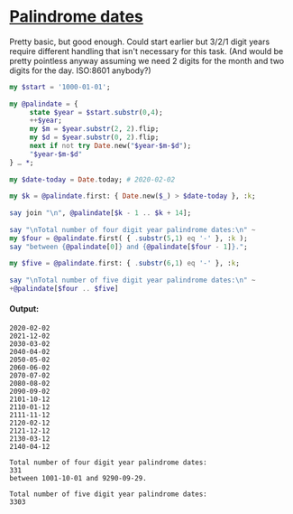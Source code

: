 [1]: https://rosettacode.org/wiki/Palindrome_dates

# [Palindrome dates][1]

Pretty basic, but good enough. Could start earlier but 3/2/1 digit years require different handling that isn't necessary for this task. (And would be pretty pointless anyway assuming we need 2 digits for the month and two digits for the day. ISO:8601 anybody?)

```raku
my $start = '1000-01-01';
 
my @palindate = {
     state $year = $start.substr(0,4);
     ++$year;
     my $m = $year.substr(2, 2).flip;
     my $d = $year.substr(0, 2).flip;
     next if not try Date.new("$year-$m-$d");
     "$year-$m-$d"
} … *;
 
my $date-today = Date.today; # 2020-02-02
 
my $k = @palindate.first: { Date.new($_) > $date-today }, :k;
 
say join "\n", @palindate[$k - 1 .. $k + 14];
 
say "\nTotal number of four digit year palindrome dates:\n" ~
my $four = @palindate.first( { .substr(5,1) eq '-' }, :k );
say "between {@palindate[0]} and {@palindate[$four - 1]}.";
 
my $five = @palindate.first: { .substr(6,1) eq '-' }, :k;
 
say "\nTotal number of five digit year palindrome dates:\n" ~
+@palindate[$four .. $five]
```

#### Output:
```
2020-02-02
2021-12-02
2030-03-02
2040-04-02
2050-05-02
2060-06-02
2070-07-02
2080-08-02
2090-09-02
2101-10-12
2110-01-12
2111-11-12
2120-02-12
2121-12-12
2130-03-12
2140-04-12

Total number of four digit year palindrome dates:
331
between 1001-10-01 and 9290-09-29.

Total number of five digit year palindrome dates:
3303
```

